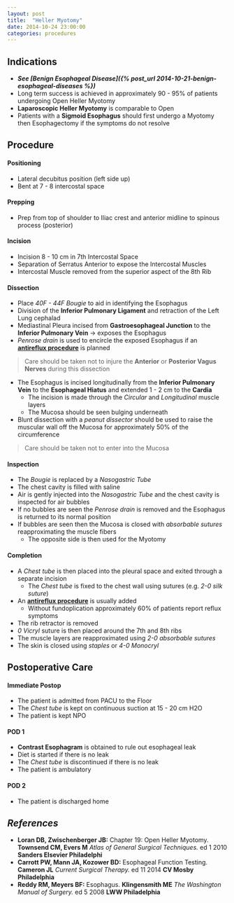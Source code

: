 ```yaml
---
layout: post
title:  "Heller Myotomy"
date: 2014-10-24 23:00:00
categories: procedures
---
```


## Indications

* ***See [Benign Esophageal Disease]({% post_url 2014-10-21-benign-esophageal-diseases %})***
* Long term success is achieved in approximately 90 - 95% of patients undergoing Open Heller Myotomy
* **Laparoscopic Heller Myotomy** is comparable to Open
* Patients with a **Sigmoid Esophagus** should first undergo a Myotomy then Esophagectomy if the symptoms do not resolve

## Procedure

#### Positioning

* Lateral decubitus position (left side up)
* Bent at 7 - 8 intercostal space

#### Prepping

* Prep from top of shoulder to Iliac crest and anterior midline to spinous process (posterior)

#### Incision

* Incision 8 - 10 cm in 7th Intercostal Space
* Separation of Serratus Anterior to expose the Intercostal Muscles
* Intercostal Muscle removed from the superior aspect of the 8th Rib

#### Dissection

* Place *40F - 44F Bougie* to aid in identifying the Esophagus
* Division of the **Inferior Pulmonary Ligament** and retraction of the Left Lung cephalad
* Mediastinal Pleura incised from **Gastroesophageal Junction** to the **Inferior Pulmonary Vein** &#8594; exposes the Esophagus
* *Penrose drain* is used to encircle the exposed Esophagus if an **[antireflux procedure]()** is planned

> Care should be taken not to injure the **Anterior** or **Posterior Vagus Nerves** during this dissection

* The Esophagus is incised longitudinally from the **Inferior Pulmonary Vein** to the **Esophageal Hiatus** and extended 1 - 2 cm to the **Cardia**
  * The incision is made through the *Circular* and *Longitudinal* muscle layers
  * The Mucosa should be seen bulging underneath
* Blunt dissection with a *peanut dissector* should be used to raise the muscular wall off the Mucosa for approximately 50% of the circumference

> Care should be taken not to enter into the Mucosa

#### Inspection

* The *Bougie* is replaced by a *Nasogastric Tube*
* The chest cavity is filled with saline
* Air is gently injected into the *Nasogastric Tube* and the chest cavity is inspected for air bubbles
* If no bubbles are seen the *Penrose drain* is removed and the Esophagus is returned to its normal position
* If bubbles are seen then the Mucosa is closed with *absorbable sutures* reapproximating the muscle fibers
  * The opposite side is then used for the Myotomy

#### Completion

* A *Chest tube* is then placed into the pleural space and exited through a separate incision
  * The *Chest tube* is fixed to the chest wall using sutures (e.g. *2-0 silk suture*)
* An **[antireflux procedure]()** is usually added
  * Without fundoplication approximately 60% of patients report reflux symptoms
* The rib retractor is removed
* *0 Vicryl* suture is then placed around the 7th and 8th ribs
* The muscle layers are reapproximated using *2-0 absorbable sutures*
* The skin is closed using *staples* or *4-0 Monocryl*

## Postoperative Care

#### Immediate Postop

* The patient is admitted from PACU to the Floor
* The *Chest tube* is kept on continuous suction at 15 - 20 cm H2O
* The patient is kept NPO

#### POD 1

* **Contrast Esophagram** is obtained to rule out esophageal leak
* Diet is started if there is no leak
* The *Chest tube* is discontinued if there is no leak
* The patient is ambulatory

#### POD 2

* The patient is discharged home

## *References*
* **Loran DB, Zwischenberger JB:** Chapter 19: Open Heller Myotomy. **Townsend CM, Evers M** *Atlas of General Surgical Techniques.* ed 1 2010 **Sanders Elsevier Philadelphi**
* **Carrott PW, Mann JA, Kozower BD:** Esophageal Function Testing. **Cameron JL** *Current Surgical Therapy.* ed 11 2014 **CV Mosby Philadelphia**
* **Reddy RM, Meyers BF:** Esophagus. **Klingensmith ME** *The Washington Manual of Surgery.* ed 5 2008 **LWW Philadelphia**